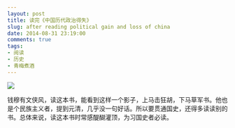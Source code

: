 ```yaml
---
layout: post
title: 读完《中国历代政治得失》
slug: after reading political gain and loss of china
date: 2014-08-31 23:19:00
comments: true
tags:
- 阅读
- 历史
- 青梅煮酒
---
```


![](http://pic.yupoo.com/leninlee/E1v1Ohh6/medium.jpg)

钱穆有文侠风，读这本书，能看到这样一个影子，上马击狂胡，下马草军书。他也是个民族主义者，提到元清，几乎没一句好话。所以要贯通国史，还得多读读别的书。总体来说，读这本书时常感醍醐灌顶，为习国史者必读。
